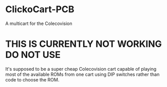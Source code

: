 # ClickoCart-PCB
A multicart for the Colecovision
# THIS IS CURRENTLY NOT WORKING DO NOT USE
It's supposed to be a super cheap Colecovision cart capable of playing most of the available ROMs from one cart using DIP switches rather than code to choose the ROM.
